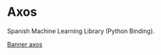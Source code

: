 # Axos
Spanish Machine Learning Library (Python Binding).

[Banner axos](https://github.com/octaviusp/Axos/blob/main/Banner.png)
